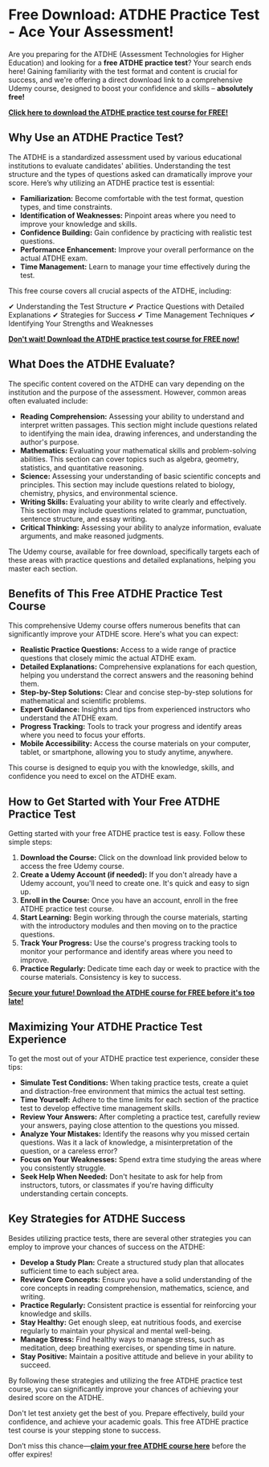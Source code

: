# Free Download: ATDHE Practice Test - Ace Your Assessment!

Are you preparing for the ATDHE (Assessment Technologies for Higher Education) and looking for a **free ATDHE practice test**? Your search ends here! Gaining familiarity with the test format and content is crucial for success, and we're offering a direct download link to a comprehensive Udemy course, designed to boost your confidence and skills – **absolutely free!**

[**Click here to download the ATDHE practice test course for FREE!**](https://udemywork.com/atdhe-practice-test)

## Why Use an ATDHE Practice Test?

The ATDHE is a standardized assessment used by various educational institutions to evaluate candidates' abilities. Understanding the test structure and the types of questions asked can dramatically improve your score. Here’s why utilizing an ATDHE practice test is essential:

*   **Familiarization:** Become comfortable with the test format, question types, and time constraints.
*   **Identification of Weaknesses:** Pinpoint areas where you need to improve your knowledge and skills.
*   **Confidence Building:** Gain confidence by practicing with realistic test questions.
*   **Performance Enhancement:** Improve your overall performance on the actual ATDHE exam.
*   **Time Management:** Learn to manage your time effectively during the test.

This free course covers all crucial aspects of the ATDHE, including:

✔ Understanding the Test Structure
✔ Practice Questions with Detailed Explanations
✔ Strategies for Success
✔ Time Management Techniques
✔ Identifying Your Strengths and Weaknesses

[**Don't wait! Download the ATDHE practice test course for FREE now!**](https://udemywork.com/atdhe-practice-test)

## What Does the ATDHE Evaluate?

The specific content covered on the ATDHE can vary depending on the institution and the purpose of the assessment. However, common areas often evaluated include:

*   **Reading Comprehension:** Assessing your ability to understand and interpret written passages. This section might include questions related to identifying the main idea, drawing inferences, and understanding the author's purpose.
*   **Mathematics:** Evaluating your mathematical skills and problem-solving abilities. This section can cover topics such as algebra, geometry, statistics, and quantitative reasoning.
*   **Science:** Assessing your understanding of basic scientific concepts and principles. This section may include questions related to biology, chemistry, physics, and environmental science.
*   **Writing Skills:** Evaluating your ability to write clearly and effectively. This section may include questions related to grammar, punctuation, sentence structure, and essay writing.
*   **Critical Thinking:** Assessing your ability to analyze information, evaluate arguments, and make reasoned judgments.

The Udemy course, available for free download, specifically targets each of these areas with practice questions and detailed explanations, helping you master each section.

## Benefits of This Free ATDHE Practice Test Course

This comprehensive Udemy course offers numerous benefits that can significantly improve your ATDHE score. Here's what you can expect:

*   **Realistic Practice Questions:** Access to a wide range of practice questions that closely mimic the actual ATDHE exam.
*   **Detailed Explanations:** Comprehensive explanations for each question, helping you understand the correct answers and the reasoning behind them.
*   **Step-by-Step Solutions:** Clear and concise step-by-step solutions for mathematical and scientific problems.
*   **Expert Guidance:** Insights and tips from experienced instructors who understand the ATDHE exam.
*   **Progress Tracking:** Tools to track your progress and identify areas where you need to focus your efforts.
*   **Mobile Accessibility:** Access the course materials on your computer, tablet, or smartphone, allowing you to study anytime, anywhere.

This course is designed to equip you with the knowledge, skills, and confidence you need to excel on the ATDHE exam.

## How to Get Started with Your Free ATDHE Practice Test

Getting started with your free ATDHE practice test is easy. Follow these simple steps:

1.  **Download the Course:** Click on the download link provided below to access the free Udemy course.
2.  **Create a Udemy Account (if needed):** If you don't already have a Udemy account, you'll need to create one. It's quick and easy to sign up.
3.  **Enroll in the Course:** Once you have an account, enroll in the free ATDHE practice test course.
4.  **Start Learning:** Begin working through the course materials, starting with the introductory modules and then moving on to the practice questions.
5.  **Track Your Progress:** Use the course's progress tracking tools to monitor your performance and identify areas where you need to improve.
6.  **Practice Regularly:** Dedicate time each day or week to practice with the course materials. Consistency is key to success.

[**Secure your future! Download the ATDHE course for FREE before it's too late!**](https://udemywork.com/atdhe-practice-test)

## Maximizing Your ATDHE Practice Test Experience

To get the most out of your ATDHE practice test experience, consider these tips:

*   **Simulate Test Conditions:** When taking practice tests, create a quiet and distraction-free environment that mimics the actual test setting.
*   **Time Yourself:** Adhere to the time limits for each section of the practice test to develop effective time management skills.
*   **Review Your Answers:** After completing a practice test, carefully review your answers, paying close attention to the questions you missed.
*   **Analyze Your Mistakes:** Identify the reasons why you missed certain questions. Was it a lack of knowledge, a misinterpretation of the question, or a careless error?
*   **Focus on Your Weaknesses:** Spend extra time studying the areas where you consistently struggle.
*   **Seek Help When Needed:** Don't hesitate to ask for help from instructors, tutors, or classmates if you're having difficulty understanding certain concepts.

## Key Strategies for ATDHE Success

Besides utilizing practice tests, there are several other strategies you can employ to improve your chances of success on the ATDHE:

*   **Develop a Study Plan:** Create a structured study plan that allocates sufficient time to each subject area.
*   **Review Core Concepts:** Ensure you have a solid understanding of the core concepts in reading comprehension, mathematics, science, and writing.
*   **Practice Regularly:** Consistent practice is essential for reinforcing your knowledge and skills.
*   **Stay Healthy:** Get enough sleep, eat nutritious foods, and exercise regularly to maintain your physical and mental well-being.
*   **Manage Stress:** Find healthy ways to manage stress, such as meditation, deep breathing exercises, or spending time in nature.
*   **Stay Positive:** Maintain a positive attitude and believe in your ability to succeed.

By following these strategies and utilizing the free ATDHE practice test course, you can significantly improve your chances of achieving your desired score on the ATDHE.

Don't let test anxiety get the best of you. Prepare effectively, build your confidence, and achieve your academic goals. This free ATDHE practice test course is your stepping stone to success.

Don’t miss this chance—**[claim your free ATDHE course here](https://udemywork.com/atdhe-practice-test)** before the offer expires!
